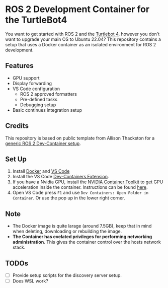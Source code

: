 # ROS 2 Development Container for the TurtleBot4 

You want to get started with ROS 2 and the [Turtlebot 4](https://clearpathrobotics.com/turtlebot-4/), however you don't want to upgrade your main OS to Ubuntu 22.04?
This repository contains a setup that uses a Docker container as an isolated environment for ROS 2 development.

## Features

- GPU support 
- Display forwarding
- VS Code configuration
  - ROS 2 approved formatters
  - Pre-defined tasks
  - Debugging setup
- Basic continues integration setup

## Credits

This repository is based on public template from Allison Thackston for a [generic ROS 2 Dev-Container setup](https://github.com/athackst/vscode_ros2_workspace). 

## Set Up

1. Install [Docker](https://docs.docker.com/get-docker/) and [VS Code](https://code.visualstudio.com/download)
2. Install the VS Code [Dev-Containers Extension](https://marketplace.visualstudio.com/items?itemName=ms-vscode-remote.remote-containers).
3. If you have a Nvidia GPU, install the [NVIDIA Container Toolkit](https://github.com/NVIDIA/nvidia-container-toolkit) to get GPU acceleration inside the container. Instructions can be found [here](https://docs.nvidia.com/datacenter/cloud-native/container-toolkit/latest/install-guide.html#setting-up-nvidia-container-toolkit).
4. Open VS Code press `F1` and use `Dev Containers: Open Folder in Container`. Or use the pop up in the lower right corner.

## Note

- The Docker image is quite larage (around 7.5GB), keep that in mind when deleting, downloading or rebuilding the image.
- **The Container has evelated privileges for performing networking administration**. This gives the container control over the hosts network stack.

## TODOs

- [ ] Provide setup scripts for the discovery server setup.
- [ ] Does WSL work?
